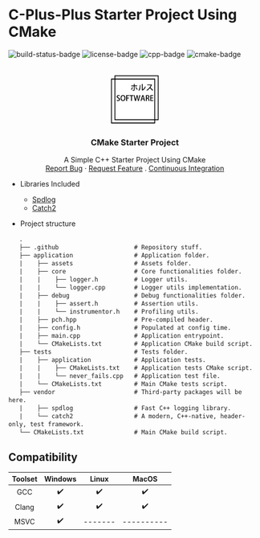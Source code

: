 # C-Plus-Plus Starter Project Using CMake
![build-status-badge] ![license-badge] ![cpp-badge] ![cmake-badge]
<!-- PROJECT LOGO -->
<br />
<div align="center">
  <a href="https://github.com/thiago-rezende/cmake-starter-project">
    <img src=".github/logo.png" alt="Logo" width="100" height="100">
  </a>

  <h3 align="center">CMake Starter Project</h3>
  <p align="center">
    A Simple C++ Starter Project Using CMake
    <br />
    <a href="https://github.com/thiago-rezende/cmake-starter-project/issues">Report Bug</a>
    ·
    <a href="https://github.com/thiago-rezende/cmake-starter-project/issues">Request Feature</a>
    .
    <a href="https://github.com/thiago-rezende/cmake-starter-project/actions">Continuous Integration</a>
  </p>
</div>

 - Libraries Included
    - [Spdlog][spdlog-url]
    - [Catch2][catch2-url]

 - Project structure
 ```
    .
    ├── .github                     # Repository stuff.
    ├── application                 # Application folder.
    |    ├── assets                 # Assets folder.
    |    ├── core                   # Core functionalities folder.
    |    |    ├── logger.h          # Logger utils.
    |    |    └── logger.cpp        # Logger utils implementation.
    |    ├── debug                  # Debug functionalities folder.
    |    |    ├── assert.h          # Assertion utils.
    |    |    └── instrumentor.h    # Profiling utils.
    |    ├── pch.hpp                # Pre-compiled header.
    |    ├── config.h               # Populated at config time.
    |    ├── main.cpp               # Application entrypoint.
    |    └── CMakeLists.txt         # Application CMake build script.
    ├── tests                       # Tests folder.
    |    ├── application            # Application tests.
    |    |    ├── CMakeLists.txt    # Application tests CMake script.
    |    |    └── never_fails.cpp   # Application test file.
    |    └── CMakeLists.txt         # Main CMake tests script.
    ├── vendor                      # Third-party packages will be here.
    |    ├── spdlog                 # Fast C++ logging library.
    |    └── catch2                 # A modern, C++-native, header-only, test framework.
    └── CMakeLists.txt              # Main CMake build script.
```
 ## Compatibility

 | Toolset | Windows |  Linux  |   MacOS    |
 | :-----: | :-----: | :-----: | :--------: |
 |   GCC   |    ✔️    |    ✔️    |    ✔️    |
 |  Clang   |    ✔️    |    ✔️    |    ✔️    |
 |  MSVC   |    ✔️    | ------- | ---------- |

<!-- Links -->
[cmake-url]: https://cmake.org/
[spdlog-url]: https://github.com/gabime/spdlog
[catch2-url]: https://github.com/catchorg/Catch2

<!-- Badges -->
[build-status-badge]: https://github.com/thiago-rezende/cmake-starter-project/workflows/build/badge.svg
[license-badge]: https://img.shields.io/badge/license-MIT-blue.svg?style=flat-square
[cmake-badge]: https://img.shields.io/badge/CMake-3.16.0-blueviolet.svg?style=flat-square
[cpp-badge]: https://img.shields.io/badge/C++-17-orange.svg?style=flat-square
